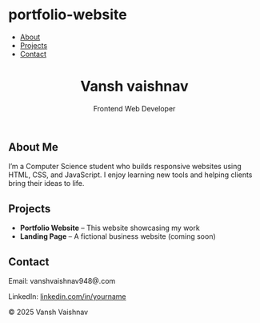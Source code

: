 # portfolio-website
<!DOCTYPE html>
<html lang="en">
<head>
  <meta charset="UTF-8" />
  <meta name="viewport" content="width=device-width, initial-scale=1.0"/>
  <title>Your Name - Web Developer</title>
  <link rel="stylesheet" href="style.css" />
</head>
<body>

  <nav>
    <ul>
      <li><a href="#about">About</a></li>
      <li><a href="#projects">Projects</a></li>
      <li><a href="#contact">Contact</a></li>
    </ul>
  </nav>

  <header>
    <h1>Vansh vaishnav</h1>
    <p>Frontend Web Developer</p>
  </header>

  <section id="about">
    <h2>About Me</h2>
    <p>I’m a Computer Science student who builds responsive websites using HTML, CSS, and JavaScript. I enjoy learning new tools and helping clients bring their ideas to life.</p>
  </section>

  <section id="projects">
    <h2>Projects</h2>
    <ul>
      <li><strong>Portfolio Website</strong> – This website showcasing my work</li>
      <li><strong>Landing Page</strong> – A fictional business website (coming soon)</li>
    </ul>
  </section>

  <section id="contact">
    <h2>Contact</h2>
    <p>Email: vanshvaishnav948@.com</p>
    <p>LinkedIn: <a href="https://linkedin.com/in/Vansh Vaishnav" target="_blank">linkedin.com/in/yourname</a></p>
  </section>

  <footer>
    <p>© 2025 Vansh Vaishnav</p>
  </footer>

</body>
</html>
